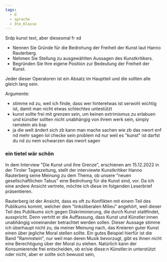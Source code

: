 ```yaml
---
tags:
  - d
  - sprache
  - 3te_Klasse
---
```

Srdp kunst text, aber diesesmal fr xd

- Nennen Sie Gründe für die Bedrohung der Freiheit der Kunst laut Hanno Rauterberg.
- Nehmen Sie Stellung zu ausgewählten Aussagen des Kunstkritikers.
- Begründen Sie Ihre eigene Position zur Bedeutung der Freiheit der Kunst. 

Jeder dieser Operatoren ist ein Absatz im Hauptteil und die sollten alle gleich lang sein.

Argumente:
- stimme nd zu, weil ich finde, dass wer hinteretwas ist serwohl wichtig ist, damit man nicht etwas schlechtes untestützt
- kunst sollte frei mit grenzen sein, um keinen extrimismus zu erlabuen und künstler sollten nicht unabhängig von ihrem werk sein, simply ramstein als bsp
- ja die welt ändert sich zb kann man mache sachen wie zb das nwort enf nd mehr sagen lol checke sein problem nd nur weil es "kunst" ist darfst du nd zu nem schwarzen das nwort sagen
### ein tietel wär schön

In dem Interview "Die Kunst und ihre Grenze", erschienen am 15.12.2022 in der Tiroler Tageszeitung, stellt der interviewte Kunstkritiker Hanno Rauterberg seine Meinung zu dem Thema, ob unsere "neuen gesellschaftlichen Tabus" eine Bedrohung für die Kunst sind, vor. Da ich eine andere Ansicht vertrete, möchte ich diese im folgenden Leserbrief präsentieren.

Rauterberg ist der Ansicht, dass es oft zu Konflikten mit einem Teil des Publikums kommt, welcher dem "linksliberalen Milieu" angehört, weil dieser Teil des Publikums sich gegen Diskriminierung, die durch Kunst stattfindet, ausspricht. Denn vertritt er die Auffassung, dass Kunst und Künstler:innen unabhängig voneinander betrachtet werden sollen. 
Dieser Aussage stimme ich überhaupt nicht zu, da meiner Meinung nach, das Kreieren guter Kunst einen über jegliche Moral stellen sollte. Ein gutes Beispiel hierfür ist die Band "Rammstein", nur weil man deren Musik bevorzugt, gibt es ihnen nicht eine Berechtigung über der Moral zu stehen. Natürlich kann der Konsumierende frei entscheiden, ob er/sie diese:n Künstler:in unterstützt oder nicht, aber er sollte sich bewusst sein, 